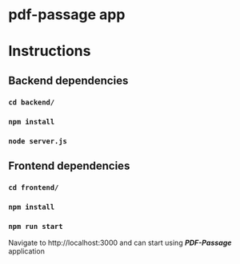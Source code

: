 # pdf-passage app 
# Instructions

## Backend dependencies
### `cd backend/`
### `npm install`
### `node server.js`

## Frontend dependencies
### `cd frontend/`
### `npm install`
### `npm run start`

Navigate to http://localhost:3000 and can start using _**PDF-Passage**_ application